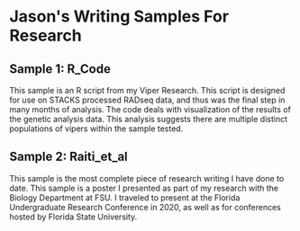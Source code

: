 # Jason's Writing Samples For Research

## Sample 1: R_Code
This sample is an R script from my Viper Research. This script is designed for use on STACKS processed RADseq data, and thus was the final step in many months of analysis. The code deals with visualization of the results of the genetic analysis data. This analysis suggests there are multiple distinct populations of vipers within the sample tested.

## Sample 2: Raiti_et_al
This sample is the most complete piece of research writing I have done to date. This sample is a poster I presented as part of my research with the Biology Department at FSU. I traveled to present at the Florida Undergraduate Research Conference in 2020, as well as for conferences hosted by Florida State University. 

